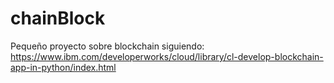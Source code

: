 # chainBlock

Pequeño proyecto sobre blockchain siguiendo: https://www.ibm.com/developerworks/cloud/library/cl-develop-blockchain-app-in-python/index.html
